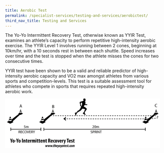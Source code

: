 ```yaml
---
title: Aerobic Test
permalink: /specialist-services/testing-and-services/aerobictest/
third_nav_title: Testing and Services
---
```

The Yo-Yo Intermittent Recovery Test, otherwise known as YYIR Test, examines an athlete’s capacity to perform repetitive high-intensity aerobic exercise. The YYIR Level 1 involves running between 2 cones, beginning at 10km/hr, with a 10 seconds rest in between each shuttle. Speed increases over time and the test is stopped when the athlete misses the cones for two consecutive times.

YYIR test have been shown to be a valid and reliable predictor of high-intensity aerobic capacity and VO2 max amongst athletes from various sports and competition-levels.  This test is a suitable assessment tool for athletes who compete in sports that requires repeated high-intensity aerobic work.  

![Alt text for image on Isomer site](/images/service-images/yoyo%20test.gif)

